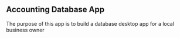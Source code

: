 ## Accounting Database App

The purpose of this app is to build a database desktop app for a local business owner

